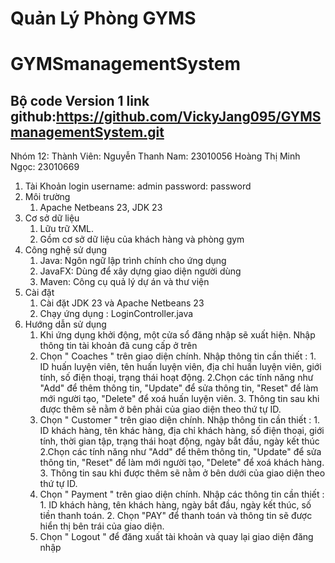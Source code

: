 # Quản Lý Phòng GYMS
# GYMSmanagementSystem
## Bộ code Version 1 link github:https://github.com/VickyJang095/GYMSmanagementSystem.git
Nhóm 12:
Thành Viên:
Nguyễn Thanh Nam: 23010056
Hoàng Thị Minh Ngọc: 23010669
1. Tài Khoản login
username: admin
password: password
2. Môi trường 
      1. Apache Netbeans 23, JDK 23
3. Cơ sở dữ liệu
      1. Lữu trữ XML.
      2. Gồm cơ sở dữ liệu của khách hàng và phòng gym
4. Công nghệ sử dụng
      1. Java: Ngôn ngữ lập trình chính cho ứng dụng
      2. JavaFX: Dùng để xây dựng giao diện người dùng
      3. Maven: Công cụ quả lý dự án và thư viện
5. Cài đặt
      1. Cài đặt JDK 23 và Apache Netbeans 23
      2. Chạy ứng dụng : LoginController.java
6. Hướng dẫn sử dụng
      1. Khi ứng dụng khởi động, một cửa sổ đăng nhập sẽ xuất hiện. Nhập thông tin tài khoản đã cung cấp ở trên
      2. Chọn " Coaches " trên giao diện chính.
               Nhập thông tin cần thiết : 
               1. ID huấn luyện viên, tên huấn luyện viên, địa chỉ huấn luyện viên, giới tính, số điện thoại, trạng thái hoạt động.
               2.Chọn các tính năng như "Add" để thêm thông tin, "Update" để sửa thông tin, "Reset" để làm mới người tạo, "Delete" để xoá huấn luyện viên.
               3. Thông tin sau khi được thêm sẽ nằm ở bên phải của giao diện theo thứ tự ID.
      3. Chọn " Customer " trên giao diện chính.
               Nhập thông tin cần thiết :
               1. ID khách hàng, tên khác hàng, địa chỉ khách hàng, số điện thoại, giới tính, thời gian tập, trạng thái hoạt động, ngày bắt đầu, ngày kết thúc
               2.Chọn các tính năng như "Add" để thêm thông tin, "Update" để sửa thông tin, "Reset" để làm mới người tạo, "Delete" để xoá khách hàng.
               3. Thông tin sau khi được thêm sẽ nằm ở bên dưới của giao diện theo thứ tự ID.
      4. Chọn " Payment " trên giao diện chính.
               Nhập các thông tin cần thiết :
               1. ID khách hàng, tên khách hàng, ngày bắt đầu, ngày kết thúc, số tiền thanh toán.
               2. Chọn "PAY" để thanh toán và thông tin sẽ được hiển thị bên trái của giao diện.
      5. Chọn " Logout " để đăng xuất tài khoản  và quay lại giao diện đăng nhập    
